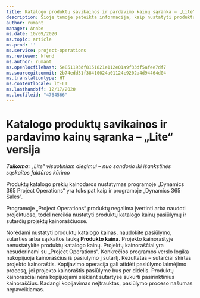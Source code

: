 ```yaml
---
title: Katalogo produktų savikainos ir pardavimo kainų sąranka – „Lite“ versija
description: Šioje temoje pateikta informacija, kaip nustatyti produktų kataloge esančių prekių savikainą ir pardavimo tarifus.
author: rumant
manager: Annbe
ms.date: 10/09/2020
ms.topic: article
ms.prod: ''
ms.service: project-operations
ms.reviewer: kfend
ms.author: rumant
ms.openlocfilehash: 5e851193df8151821e112e01a9f33df5afee7df7
ms.sourcegitcommit: 2b74edd31f38410024a01124c9202a4d94464d04
ms.translationtype: HT
ms.contentlocale: lt-LT
ms.lasthandoff: 12/17/2020
ms.locfileid: "4764566"
---
```

# <a name="set-up-cost-and-sales-rates-for-catalog-products---lite"></a>Katalogo produktų savikainos ir pardavimo kainų sąranka – „Lite“ versija

_**Taikoma:** „Lite“ visuotiniam diegimui – nuo sandorio iki išankstinės sąskaitos faktūros kūrimo_


Produktų katalogo prekių kainodaros nustatymas programoje „Dynamics 365 Project Operations“ yra toks pat kaip ir programoje „Dynamics 365 Sales“.

Programoje „Project Operations“ produktų negalima įvertinti arba naudoti projektuose, todėl nereikia nustatyti produktų katalogo kainų pasiūlymų ir sutarčių projektų kainoraščiuose.

Norėdami nustatyti produktų katalogo kainas, naudokite pasiūlymo, sutarties arba sąskaitos lauką **Produkto kaina**. Projekto kainoraštyje nenustatykite produktų katalogo kainų. Projektų kainoraščiai yra nesuderinami su „Project Operations“. Konkrečios programos verslo logika nukopijuoja kainoraščius iš pasiūlymo į sutartį. Rezultatas – sutarčiai skirtas projekto kainoraštis. Kopijavimo operacija gali atidėti pasiūlymo laimėjimo procesą, jei projekto kainoraštis pasiūlyme bus per didelis. Produktų kainoraščiai nėra kopijuojami siekiant sutartyse sukurti pasirinktinius kainoraščius. Kadangi kopijavimas neįtrauktas, pasiūlymo proceso našumas nepaveikiamas.
